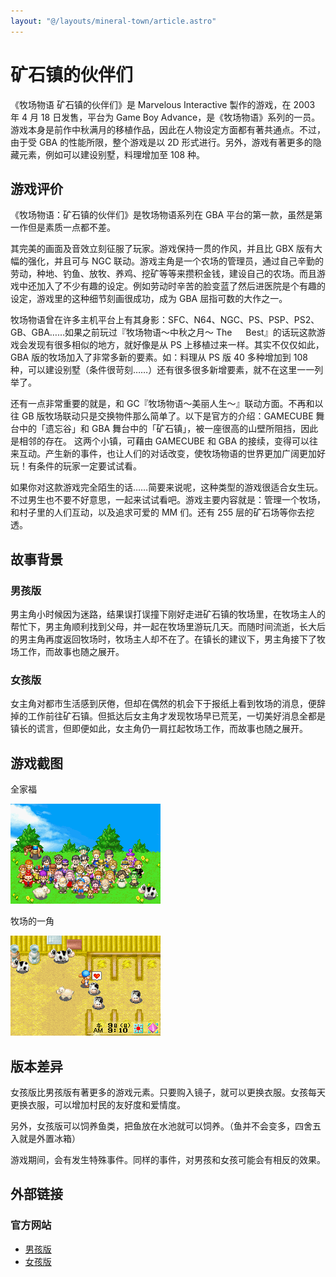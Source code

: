 ```yaml
---
layout: "@/layouts/mineral-town/article.astro"
---
```


# 矿石镇的伙伴们

《牧场物语 矿石镇的伙伴们》是 Marvelous Interactive 製作的游戏，在 2003 年 4 月 18 日发售，平台为 Game Boy
Advance，是《牧场物语》系列的一员。游戏本身是前作中秋满月的移植作品，因此在人物设定方面都有著共通点。不过，由于受 GBA 的性能所限，整个游戏是以 2D 形式进行。另外，游戏有著更多的隐藏元素，例如可以建设别墅，料理增加至 108 种。

## 游戏评价

《牧场物语：矿石镇的伙伴们》是牧场物语系列在 GBA 平台的第一款，虽然是第一作但是素质一点都不差。

其完美的画面及音效立刻征服了玩家。游戏保持一贯的作风，并且比 GBX 版有大幅的强化，并且可与 NGC 联动。游戏主角是一个农场的管理员，通过自己辛勤的劳动，种地、钓鱼、放牧、养鸡、挖矿等等来攒积金钱，建设自己的农场。而且游戏中还加入了不少有趣的设定。例如劳动时辛苦的脸变蓝了然后进医院是个有趣的设定，游戏里的这种细节刻画很成功，成为 GBA 屈指可数的大作之一。

牧场物语曾在许多主机平台上有其身影：SFC、N64、NGC、PS、PSP、PS2、GB、GBA……如果之前玩过『牧场物语～中秋之月～ The 　 Best』的话玩这款游戏会发现有很多相似的地方，就好像是从 PS 上移植过来一样。其实不仅仅如此，GBA 版的牧场加入了非常多新的要素。如：料理从 PS 版 40 多种增加到 108 种，可以建设别墅（条件很苛刻……）还有很多很多新增要素，就不在这里一一列举了。

还有一点非常重要的就是，和 GC『牧场物语～美丽人生～』联动方面。不再和以往 GB 版牧场联动只是交换物件那么简单了。以下是官方的介绍：GAMECUBE 舞台中的「遗忘谷」和 GBA 舞台中的「矿石镇」，被一座很高的山壁所阻挡，因此是相邻的存在。
这两个小镇，可藉由 GAMECUBE 和 GBA 的接续，变得可以往来互动。产生新的事件，也让人们的对话改变，使牧场物语的世界更加广阔更加好玩！有条件的玩家一定要试试看。

如果你对这款游戏完全陌生的话……简要来说呢，这种类型的游戏很适合女生玩。不过男生也不要不好意思，一起来试试看吧。游戏主要内容就是：管理一个牧场，和村子里的人们互动，以及追求可爱的 MM 们。还有 255 层的矿石场等你去挖透。

## 故事背景

### 男孩版

男主角小时候因为迷路，结果误打误撞下刚好走进矿石镇的牧场里，在牧场主人的帮忙下，男主角顺利找到父母，并一起在牧场里游玩几天。而随时间流逝，长大后的男主角再度返回牧场时，牧场主人却不在了。在镇长的建议下，男主角接下了牧场工作，而故事也随之展开。

### 女孩版

女主角对都市生活感到厌倦，但却在偶然的机会下于报纸上看到牧场的消息，便辞掉的工作前往矿石镇。但抵达后女主角才发现牧场早已荒芜，一切美好消息全都是镇长的谎言，但即便如此，女主角仍一肩扛起牧场工作，而故事也随之展开。

## 游戏截图

全家福

![全家福](_pic01.png)

牧场的一角

![牧场的一角](_pic02.png)

## 版本差异

女孩版比男孩版有著更多的游戏元素。只要购入镜子，就可以更换衣服。女孩每天更换衣服，可以增加村民的友好度和爱情度。

另外，女孩版可以饲养鱼类，把鱼放在水池就可以饲养。（鱼并不会变多，四舍五入就是外置冰箱）

游戏期间，会有发生特殊事件。同样的事件，对男孩和女孩可能会有相反的效果。

## 外部链接

### 官方网站

- [男孩版](http://www.bokumono.com/series/cube-gba/gba/index)
- [女孩版](http://www.bokumono.com/series/cube-gba-girl/gba/index)
